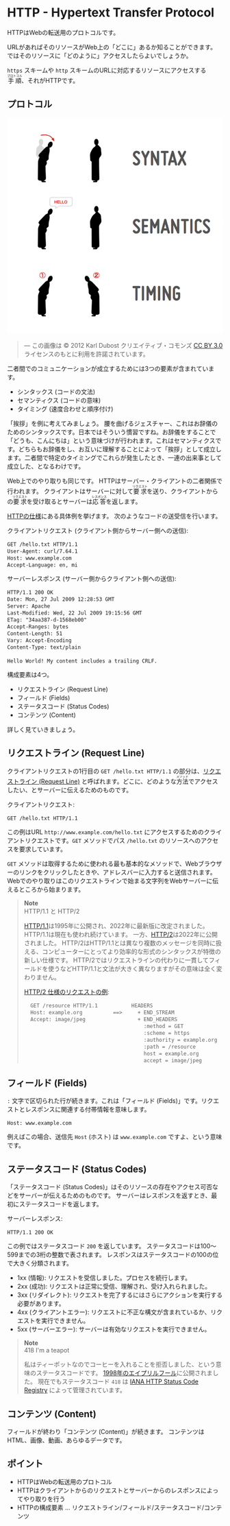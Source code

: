 # HTTP - Hypertext Transfer Protocol

HTTPはWebの転送用のプロトコルです。

URLがあればそのリソースがWeb上の「どこに」あるか知ることができます。
ではそのリソースに「どのように」アクセスしたらよいでしょうか。

`https` スキームや `http` スキームのURLに対応するリソースにアクセスする<ruby>手順<rt>プロトコル</rt></ruby>、それがHTTPです。

## プロトコル

![](assets/communication.png)

> ― この画像は © 2012 Karl Dubost クリエイティブ・コモンズ [CC BY 3.0](https://creativecommons.org/licenses/by/3.0/) ライセンスのもとに利用を許諾されています。

二者間でのコミュニケーションが成立するためには3つの要素が含まれています。

- シンタックス (コードの文法)
- セマンティクス (コードの意味)
- タイミング (速度合わせと順序付け)

「挨拶」を例に考えてみましょう。
腰を曲げるジェスチャー、これはお辞儀のためのシンタックスです。日本ではそういう慣習ですね。お辞儀をすることで「どうも、こんにちは」という意味づけが行われます。これはセマンティクスです。どちらもお辞儀をし、お互いに理解することによって「挨拶」として成立します。二者間で特定のタイミングでこれらが発生したとき、一連の出来事として成立した、となるわけです。

Web上でのやり取りも同じです。
HTTPはサーバー・クライアントの二者関係で行われます。
クライアントはサーバーに対して<ruby>要求<rt>リクエスト</rt></ruby>を送り、クライアントからの<ruby>要求<rt>リクエスト</rt></ruby>を受け取るとサーバーは<ruby>応答<rt>レスポンス</rt></ruby>を返します。

[HTTPの仕様](https://www.rfc-editor.org/rfc/rfc9110#name-example-message-exchange)にある具体例を挙げます。
次のようなコードの送受信を行います。

クライアントリクエスト (クライアント側からサーバー側への送信):

```
GET /hello.txt HTTP/1.1
User-Agent: curl/7.64.1
Host: www.example.com
Accept-Language: en, mi

```

サーバーレスポンス (サーバー側からクライアント側への送信):

```
HTTP/1.1 200 OK
Date: Mon, 27 Jul 2009 12:28:53 GMT
Server: Apache
Last-Modified: Wed, 22 Jul 2009 19:15:56 GMT
ETag: "34aa387-d-1568eb00"
Accept-Ranges: bytes
Content-Length: 51
Vary: Accept-Encoding
Content-Type: text/plain

Hello World! My content includes a trailing CRLF.
```

構成要素は4つ。

- リクエストライン (Request Line)
- フィールド (Fields)
- ステータスコード (Status Codes)
- コンテンツ (Content)

詳しく見ていきましょう。

## リクエストライン (Request Line)

クライアントリクエストの1行目の `GET /hello.txt HTTP/1.1` の部分は、[リクエストライン (Request Line)](https://datatracker.ietf.org/doc/html/rfc9112#name-request-line) と呼ばれます。どこに、どのような<ruby>方法<rt>メソッド</rt></ruby>でアクセスしたい、とサーバーに伝えるためのものです。

クライアントリクエスト:

```
GET /hello.txt HTTP/1.1
```

この例はURL `http://www.example.com/hello.txt` にアクセスするためのクライアントリクエストです。`GET` メソッドでパス `/hello.txt` のリソースへのアクセスを要求しています。

`GET` メソッドは取得するために使われる最も基本的なメソッドで、Webブラウザーのリンクをクリックしたときや、アドレスバーに入力すると送信されます。Webでのやり取りはこのリクエストラインで始まる文字列をWebサーバーに伝えるところから始まります。

> **Note**\
> HTTP/1.1 と HTTP/2
>
> [HTTP/1.1](https://www.rfc-editor.org/rfc/rfc9112.html)は1995年に公開され、2022年に最新版に改定されました。
> HTTP/1.1は現在も使われ続けています。
> 一方、[HTTP/2](https://www.rfc-editor.org/rfc/rfc9113.html)は2022年に公開されました。
> HTTP/2はHTTP/1.1とは異なり複数のメッセージを同時に扱える、コンピューターにとってより効率的な形式のシンタックスが特徴の新しい仕様です。
> HTTP/2ではリクエストラインの代わりに一貫してフィールドを使うなどHTTP/1.1と文法が大きく異なりますがその意味は全く変わりません。
>
> [HTTP/2 仕様のリクエストの例](https://www.rfc-editor.org/rfc/rfc9113.html#section-8.8.1):
>
> ```
>   GET /resource HTTP/1.1           HEADERS
>   Host: example.org          ==>     + END_STREAM
>   Accept: image/jpeg                 + END_HEADERS
>                                        :method = GET
>                                        :scheme = https
>                                        :authority = example.org
>                                        :path = /resource
>                                        host = example.org
>                                        accept = image/jpeg
> ```

## フィールド (Fields)

`:` 文字で区切られた行が続きます。これは「フィールド (Fields)」です。リクエストとレスポンスに関連する付帯情報を意味します。

```
Host: www.example.com
```

例えばこの場合、送信先 `Host` (ホスト) は `www.example.com` ですよ、という意味です。

## ステータスコード (Status Codes)

「ステータスコード (Status Codes)」はそのリソースの存在やアクセス可否などをサーバーが伝えるためのものです。
サーバーはレスポンスを返すとき、最初にステータスコードを返します。

サーバーレスポンス:

```
HTTP/1.1 200 OK
```

この例ではステータスコード `200` を返しています。
ステータスコードは100〜599までの3桁の整数で表されます。
レスポンスはステータスコードの100の位で大きく分類されます。

- 1xx (情報): リクエストを受信しました。プロセスを続行します。
- 2xx (成功): リクエストは正常に受信、理解され、受け入れられました。
- 3xx (リダイレクト): リクエストを完了するにはさらにアクションを実行する必要があります。
- 4xx (クライアントエラー): リクエストに不正な構文が含まれているか、リクエストを実行できません。
- 5xx (サーバーエラー): サーバーは有効なリクエストを実行できません。

> **Note**\
> 418 I'm a teapot
>
> 私はティーポットなのでコーヒーを入れることを拒否しました、という意味のステータスコードです。
> [1998年のエイプリルフール](https://www.rfc-editor.org/rfc/rfc2324.html)に公開されました。
> 現在でもステータスコード `418` は [IANA HTTP Status Code Registry](https://www.iana.org/assignments/http-status-codes/http-status-codes.xhtml) によって管理されています。

## コンテンツ (Content)

フィールドが終わり「コンテンツ (Content)」が続きます。
コンテンツはHTML、画像、動画、あらゆるデータです。

## ポイント

- HTTPはWebの転送用のプロトコル
- HTTPはクライアントからのリクエストとサーバーからのレスポンスによってやり取りを行う
- HTTPの構成要素 … リクエストライン/フィールド/ステータスコード/コンテンツ
